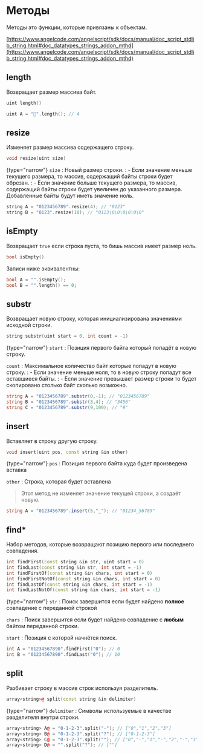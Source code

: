 # Методы

Методы это функции, которые привязаны к объектам.

[https://www.angelcode.com/angelscript/sdk/docs/manual/doc_script_stdlib_string.html#doc_datatypes_strings_addon_mthd](https://www.angelcode.com/angelscript/sdk/docs/manual/doc_script_stdlib_string.html#doc_datatypes_strings_addon_mthd)

## length

Возвращает размер массива байт.

```C++
uint length()
```

```C++
uint A = "🍒".length(); // 4
```

## resize

Изменяет размер массива содержащего строку.

```C++
void resize(uint size)
```

{type="narrow"}
`size`
: Новый размер строки.
: - Если значение меньше текущего размера, то массив, содержащий байты строки будет обрезан.
: - Если значение больше текущего размера, то массив, содержащий байты строки будет увеличен до указанного размера.
Добавленные байты будут иметь значение ноль.

```C++
string A = "0123456789".resize(4); // "0123"
string B = "0123".resize(10); // "0123\0\0\0\0\0\0"
```

## isEmpty

Возвращает `true` если строка пуста, то бишь массив имеет размер ноль.

```C++
bool isEmpty()
```

Записи ниже эквивалентны:

```C++
bool A = "".isEmpty();
bool B = "".length() == 0;
```

## substr

Возвращает новую строку, которая инициализирована значениями исходной строки.

```C++
string substr(uint start = 0, int count = -1)
```

{type="narrow"}
`start`
: Позиция первого байта который попадёт в новую строку.

`count`
: Максимальное количество байт которые попадут в новую строку.
: - Если значение меньше ноля, то в новую строку
попадут все оставшиеся байты.
: - Если значение превышает размер строки то будет скопировано столько байт
сколько возможно.

```C#
string A = "0123456789".substr(0,-1); // "0123456789"
string B = "0123456789".substr(3,4); // "3456"
string C = "0123456789".substr(9,100); // "9" 
```

## insert

Вставляет в строку другую строку.

```C++
void insert(uint pos, const string &in other)
```

{type="narrow"}
`pos`
: Позиция первого байта куда будет произведена вставка

`other`
: Строка, которая будет вставлена

> Этот метод не изменяет значение текущей строки, а создаёт новую.

```C#
string A = "0123456789".insert(5,"_"); // "01234_56789"
```

## find*

Набор методов, которые возвращают позицию первого или последнего совпадения.

```C++
int findFirst(const string &in str, uint start = 0)
int findLast(const string &in str, int start = -1)
int findFirstOf(const string &in chars, int start = 0)
int findFirstNotOf(const string &in chars, int start = 0)
int findLastOf(const string &in chars, int start = -1)
int findLastNotOf(const string &in chars, int start = -1)
```

{type="narrow"}
`str`
: Поиск завершится если будет найдено **полное** совпадение с переданной строкой

`chars`
: Поиск завершится если будет найдено совпадение с **любым** байтом переданной строки.

`start`
: Позиция с которой начнётся поиск.

```C++
int A = "01234567890".findFirst("0"); // 0
int B = "01234567890".findLast("0"); // 10
```

## split

Разбивает строку в массив строк используя разделитель.

```C++
array<string>@ split(const string &in delimiter)
```

{type="narrow"}
`delimiter`
: Символы используемые в качестве разделителя внутри строки.

```C++
array<string> A@ = "0-1-2-3".split("-"); // ["0","1","2","3"]
array<string> B@ = "0-1-2-3".split("?"); // ["0-1-2-3"]
array<string> С@ = "0-1-2-3".split(""); // ["0","-","1","-","2","-","3"]
array<string> D@ = "".split("?"); // [""]
```